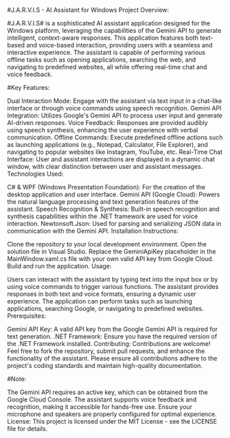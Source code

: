 #J.A.R.V.I.S - AI Assistant for Windows
Project Overview:

#J.A.R.V.I.S# is a sophisticated AI assistant application designed for the Windows platform, leveraging the capabilities of the Gemini API to generate intelligent, context-aware responses. This application features both text-based and voice-based interaction, providing users with a seamless and interactive experience. The assistant is capable of performing various offline tasks such as opening applications, searching the web, and navigating to predefined websites, all while offering real-time chat and voice feedback.

#Key Features:

Dual Interaction Mode: Engage with the assistant via text input in a chat-like interface or through voice commands using speech recognition.
Gemini API Integration: Utilizes Google's Gemini API to process user input and generate AI-driven responses.
Voice Feedback: Responses are provided audibly using speech synthesis, enhancing the user experience with verbal communication.
Offline Commands: Execute predefined offline actions such as launching applications (e.g., Notepad, Calculator, File Explorer), and navigating to popular websites like Instagram, YouTube, etc.
Real-Time Chat Interface: User and assistant interactions are displayed in a dynamic chat window, with clear distinction between user and assistant messages.
Technologies Used:

C# & WPF (Windows Presentation Foundation): For the creation of the desktop application and user interface.
Gemini API (Google Cloud): Powers the natural language processing and text generation features of the assistant.
Speech Recognition & Synthesis: Built-in speech recognition and synthesis capabilities within the .NET framework are used for voice interaction.
Newtonsoft.Json: Used for parsing and serializing JSON data in communication with the Gemini API.
Installation Instructions:

Clone the repository to your local development environment.
Open the solution file in Visual Studio.
Replace the GeminiApiKey placeholder in the MainWindow.xaml.cs file with your own valid API key from Google Cloud.
Build and run the application.
Usage:

Users can interact with the assistant by typing text into the input box or by using voice commands to trigger various functions.
The assistant provides responses in both text and voice formats, ensuring a dynamic user experience.
The application can perform tasks such as launching applications, searching Google, or navigating to predefined websites.
Prerequisites:

Gemini API Key: A valid API key from the Google Gemini API is required for text generation.
.NET Framework: Ensure you have the required version of the .NET Framework installed.
Contributing: Contributions are welcome! Feel free to fork the repository, submit pull requests, and enhance the functionality of the assistant. Please ensure all contributions adhere to the project's coding standards and maintain high-quality documentation.

#Note:

The Gemini API requires an active key, which can be obtained from the Google Cloud Console.
The assistant supports voice feedback and recognition, making it accessible for hands-free use. Ensure your microphone and speakers are properly configured for optimal experience.
License: This project is licensed under the MIT License - see the LICENSE file for details.
